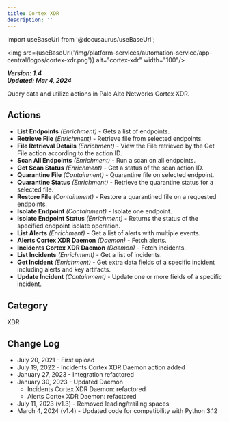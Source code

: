 ```yaml
---
title: Cortex XDR
description: ''
---
```


import useBaseUrl from '@docusaurus/useBaseUrl';

<img src={useBaseUrl('/img/platform-services/automation-service/app-central/logos/cortex-xdr.png')} alt="cortex-xdr" width="100"/>

***Version: 1.4  
Updated: Mar 4, 2024***

Query data and utilize actions in Palo Alto Networks Cortex XDR.

## Actions

* **List Endpoints** *(Enrichment)* - Gets a list of endpoints.
* **Retrieve File** *(Enrichment)* - Retrieve file from selected endpoints.
* **File Retrieval Details** *(Enrichment)* - View the File retrieved by the Get File action according to the action ID.
* **Scan All Endpoints** *(Enrichment)* - Run a scan on all endpoints.
* **Get Scan Status** *(Enrichment)* - Get a status of the scan action ID.
* **Quarantine File** *(Containment)* - Quarantine file on selected endpoint.
* **Quarantine Status** *(Enrichment)* - Retrieve the quarantine status for a selected file.
* **Restore File** *(Containment)* - Restore a quarantined file on a requested endpoints.
* **Isolate Endpoint** *(Containment)* - Isolate one endpoint.
* **Isolate Endpoint Status** *(Enrichment)* - Returns the status of the specified endpoint isolate operation.
* **List Alerts** *(Enrichment)* - Get a list of alerts with multiple events.
* **Alerts Cortex XDR Daemon** *(Daemon)* - Fetch alerts.
* **Incidents Cortex XDR Daemon** *(Daemon)* - Fetch incidents.
* **List Incidents** *(Enrichment)* - Get a list of incidents.
* **Get Incident** *(Enrichment)* - Get extra data fields of a specific incident including alerts and key artifacts.
* **Update Incident** *(Containment)* - Update one or more fields of a specific incident.

## Category

XDR

## Change Log

* July 20, 2021 - First upload
* July 19, 2022 - Incidents Cortex XDR Daemon action added
* January 27, 2023 - Integration refactored
* January 30, 2023 - Updated Daemon
    + Incidents Cortex XDR Daemon: refactored
    + Alerts Cortex XDR Daemon: refactored
* July 11, 2023 (v1.3) - Removed leading/trailing spaces
* March 4, 2024 (v1.4) - Updated code for compatibility with Python 3.12
